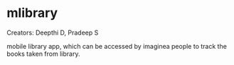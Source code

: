 mlibrary
========


Creators: Deepthi D,
          Pradeep S

mobile library app, which can be accessed by imaginea people to track the books taken from library.



